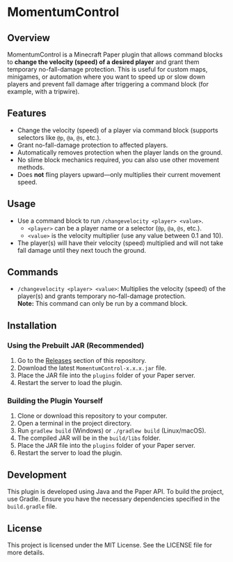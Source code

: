 # MomentumControl

## Overview
MomentumControl is a Minecraft Paper plugin that allows command blocks to **change the velocity (speed) of a desired player** and grant them temporary no-fall-damage protection. This is useful for custom maps, minigames, or automation where you want to speed up or slow down players and prevent fall damage after triggering a command block (for example, with a tripwire).

## Features
- Change the velocity (speed) of a player via command block (supports selectors like `@p`, `@a`, `@s`, etc.).
- Grant no-fall-damage protection to affected players.
- Automatically removes protection when the player lands on the ground.
- No slime block mechanics required, you can also use other movement methods.
- Does **not** fling players upward—only multiplies their current movement speed.

## Usage
- Use a command block to run `/changevelocity <player> <value>`.  
  - `<player>` can be a player name or a selector (`@p`, `@a`, `@s`, etc.).
  - `<value>` is the velocity multiplier (use any value between 0.1 and 10).
- The player(s) will have their velocity (speed) multiplied and will not take fall damage until they next touch the ground.

## Commands
- `/changevelocity <player> <value>`: Multiplies the velocity (speed) of the player(s) and grants temporary no-fall-damage protection.  
  **Note:** This command can only be run by a command block.

## Installation

### Using the Prebuilt JAR (Recommended)
1. Go to the [Releases](https://github.com/yourusername/yourrepo/releases) section of this repository.
2. Download the latest `MomentumControl-x.x.x.jar` file.
3. Place the JAR file into the `plugins` folder of your Paper server.
4. Restart the server to load the plugin.

### Building the Plugin Yourself
1. Clone or download this repository to your computer.
2. Open a terminal in the project directory.
3. Run `gradlew build` (Windows) or `./gradlew build` (Linux/macOS).
4. The compiled JAR will be in the `build/libs` folder.
5. Place the JAR file into the `plugins` folder of your Paper server.
6. Restart the server to load the plugin.

## Development
This plugin is developed using Java and the Paper API. To build the project, use Gradle. Ensure you have the necessary dependencies specified in the `build.gradle` file.

## License
This project is licensed under the MIT License. See the LICENSE file for more details.